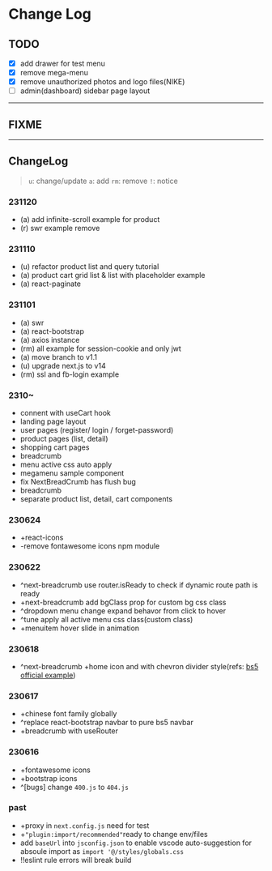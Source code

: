 # Change Log

## TODO

- [x] add drawer for test menu
- [x] remove mega-menu
- [x] remove unauthorized photos and logo files(NIKE)
- [ ] admin(dashboard) sidebar page layout

---

## FIXME

---

## ChangeLog

> `u`: change/update `a`: add `rm`: remove `!`: notice

### 231120

- (a) add infinite-scroll example for product
- (r) swr example remove

### 231110

- (u) refactor product list and query tutorial
- (a) product cart grid list & list with placeholder example
- (a) react-paginate

### 231101

- (a) swr
- (a) react-bootstrap
- (a) axios instance
- (rm) all example for session-cookie and only jwt
- (a) move branch to v1.1
- (u) upgrade next.js to v14
- (rm) ssl and fb-login example

### 2310~

- connent with useCart hook
- landing page layout
- user pages (register/ login / forget-password)
- product pages (list, detail)
- shopping cart pages
- breadcrumb
- menu active css auto apply
- megamenu sample component
- fix NextBreadCrumb has flush bug
- breadcrumb
- separate product list, detail, cart components

### 230624

- +react-icons
- -remove fontawesome icons npm module

### 230622

- ^next-breadcrumb use router.isReady to check if dynamic route path is ready
- +next-breadcrumb add bgClass prop for custom bg css class
- ^dropdown menu change expand behavor from click to hover
- ^tune apply all active menu css class(custom class)
- +menuitem hover slide in animation

### 230618

- ^next-breadcrumb +home icon and with chevron divider style(refs: [bs5 official example](https://getbootstrap.com/docs/5.3/examples/breadcrumbs/))

### 230617

- +chinese font family globally
- ^replace react-bootstrap navbar to pure bs5 navbar
- +breadcrumb with useRouter

### 230616

- +fontawesome icons
- +bootstrap icons
- ^[bugs] change `400.js` to `404.js`

### past

- +proxy in `next.config.js` need for test
- +`"plugin:import/recommended"`ready to change env/files
- add `baseUrl` into `jsconfig.json` to enable vscode auto-suggestion for absoule import as `import '@/styles/globals.css`
- !!eslint rule errors will break build
